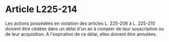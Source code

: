 # Article L225-214

Les actions possédées en violation des articles L. 225-206 à L. 225-210 doivent être cédées dans un délai d'un an à compter de leur souscription ou de leur acquisition. A l'expiration de ce délai, elles doivent être annulées.